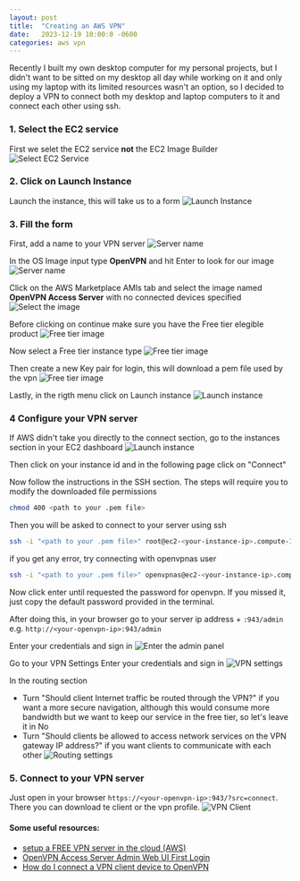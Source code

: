 ```yaml
---
layout: post
title:  "Creating an AWS VPN"
date:   2023-12-19 10:00:0 -0600
categories: aws vpn
---
```


Recently I built my own desktop computer for my personal projects, but I didn't want to be sitted on my desktop all day while working on it and only using my laptop with its limited resources wasn't an option, so I decided to deploy a VPN to connect both my desktop and laptop computers to it and connect each other using ssh.

### 1. Select the EC2 service
First we selet the EC2 service **not** the EC2 Image Builder
![Select EC2 Service](/assets/2023-12-19/1.png "Select EC2 Service")

### 2. Click on Launch Instance
Launch the instance, this will take us to a form
![Launch Instance](/assets/2023-12-19/2.png "Click on Launch Instance")

### 3. Fill the form
First, add a name to your VPN server
![Server name](/assets/2023-12-19/3.png "Add Server Name")

In the OS Image input type **OpenVPN** and hit Enter to look for our image
![Server name](/assets/2023-12-19/4.png "Add Server Name")

Click on the AWS Marketplace AMIs tab and select the image named **OpenVPN Access Server** with no connected devices specified
![Select the image](/assets/2023-12-19/5.png "Select the Image")

Before clicking on continue make sure you have the Free tier elegible product
![Free tier image](/assets/2023-12-19/6.png "Continue with the Free tier Image")

Now select a Free tier instance type
![Free tier image](/assets/2023-12-19/7.png "Continue with the Free tier Image")

Then create a new Key pair for login, this will download a pem file used by the vpn
![Free tier image](/assets/2023-12-19/8.png "Continue with the Free tier Image")

Lastly, in the rigth menu click on Launch instance
![Launch instance](/assets/2023-12-19/9.png "Launch Instance")


### 4 Configure your VPN server
If AWS didn't take you directly to the connect section, go to the instances section in your EC2 dashboard
![Launch instance](/assets/2023-12-19/10.png "Launch Instance")

Then click on your instance id and in the following page click on "Connect"

Now follow the instructions in the SSH section. The steps will require you to modify the downloaded file permissions
```sh
chmod 400 <path to your .pem file>
```

Then you will be asked to connect to your server using ssh
```sh
ssh -i "<path to your .pem file>" root@ec2-<your-instance-ip>.compute-1.amazonaws.com
```
if you get any error, try connecting with openvpnas user
```sh
ssh -i "<path to your .pem file>" openvpnas@ec2-<your-instance-ip>.compute-1.amazonaws.com
```

Now click enter until requested the password for openvpn. If you missed it, just copy the default password provided in the terminal.

After doing this, in your browser go to your server ip address + `:943/admin` e.g. `http://<your-openvpn-ip>:943/admin`

Enter your credentials and sign in
![Enter the admin panel](/assets/2023-12-19/11.png "Enter the admin panel")

Go to your VPN Settings
Enter your credentials and sign in
![VPN settings](/assets/2023-12-19/12.png "VPN settings")

In the routing section
- Turn "Should client Internet traffic be routed through the VPN?" if you want a more secure navigation, although this would consume more bandwidth but we want to keep our service in the free tier, so let's leave it in No
- Turn "Should clients be allowed to access network services on the VPN gateway IP address?" if you want clients to communicate with each other
![Routing settings](/assets/2023-12-19/13.png "Routing settings")

### 5. Connect to your VPN server
Just open in your browser `https://<your-openvpn-ip>:943/?src=connect`.
There you can download te client or the vpn profile.
![VPN Client](/assets/2023-12-19/14.png "VPN Client")


#### Some useful resources:
- [setup a FREE VPN server in the cloud (AWS)](https://www.youtube.com/watch?v=m-i2JBtG4FE)
- [OpenVPN Access Server Admin Web UI First Login](https://openvpn.net/access-server-manual/access-server-web-admin-ui-first-login/)
- [How do I connect a VPN client device to OpenVPN](https://openvpn.net/vpn-server-resources/connecting/)
